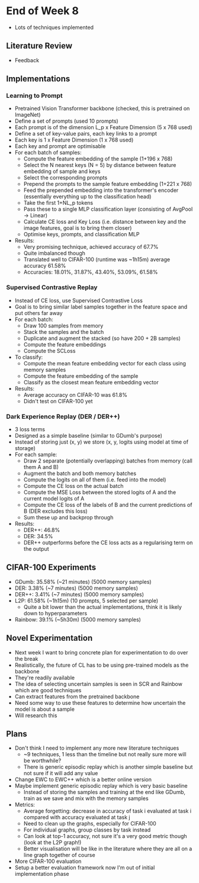# End of Week 8
- Lots of techniques implemented

## Literature Review
- Feedback

## Implementations
### Learning to Prompt
- Pretrained Vision Transformer backbone (checked, this is pretrained on ImageNet)
- Define a set of prompts (used 10 prompts)
- Each prompt is of the dimension L_p x Feature Dimension (5 x 768 used)
- Define a set of key-value pairs, each key links to a prompt
- Each key is 1 x Feature Dimension (1 x 768 used)
- Each key and prompt are optimisable
- For each batch of samples:
    - Compute the feature embedding of the sample (1+196 x 768)
    - Select the N nearest keys (N = 5) by distance between feature embedding of sample and keys
    - Select the corresponding prompts
    - Prepend the prompts to the sample feature embedding (1+221 x 768)
    - Feed the prepended embedding into the transformer's encoder (essentially everything up to the classification head)
    - Take the first 1+NL_p tokens
    - Pass these to a single MLP classification layer (consisting of AvgPool -> Linear)
    - Calculate CE loss and Key Loss (i.e. distance between key and the image features, goal is to bring them closer)
    - Optimise keys, prompts, and classification MLP
- Results:
    - Very promising technique, achieved accuracy of 67.7%
    - Quite imbalanced though
    - Translated well to CIFAR-100 (runtime was ~1h15m) average accuracy 61.58%
    - Accuracies: 18.01%, 31.87%, 43.40%, 53.09%, 61.58%
    
### Supervised Contrastive Replay
- Instead of CE loss, use Supervised Contrastive Loss
- Goal is to bring similar label samples together in the feature space and put others far away
- For each batch:
    - Draw 100 samples from memory
    - Stack the samples and the batch
    - Duplicate and augment the stacked (so have 200 + 2B samples)
    - Compute the feature embeddings
    - Compute the SCLoss
- To classify:
    - Compute the mean feature embedding vector for each class using memory samples
    - Compute the feature embedding of the sample
    - Classify as the closest mean feature embedding vector
- Results: 
    - Average accuracy on CIFAR-10 was 61.8%
    - Didn't test on CIFAR-100 yet

### Dark Experience Replay (DER / DER++)
- 3 loss terms
- Designed as a simple baseline (similar to GDumb's purpose)
- Instead of storing just (x, y) we store (x, y, logits using model at time of storage)
- For each sample:
    - Draw 2 separate (potentially overlapping) batches from memory (call them A and B)
    - Augment the batch and both memory batches
    - Compute the logits on all of them (i.e. feed into the model)
    - Compute the CE loss on the actual batch
    - Compute the MSE Loss between the stored logits of A and the current model logits of A
    - Compute the CE loss of the labels of B and the current predictions of B (DER excludes this loss)
    - Sum these up and backprop through
- Results:
    - DER++: 46.8%
    - DER: 34.5%
    - DER++ outperforms before the CE loss acts as a regularising term on the output

## CIFAR-100 Experiments
- GDumb: 35.58% (~21 minutes) (5000 memory samples)
- DER: 3.38% (~7 minutes) (5000 memory samples)
- DER++: 3.41% (~7 minutes) (5000 memory samples)
- L2P: 61.58% (~1h15m) (10 prompts, 5 selected per sample)
    - Quite a bit lower than the actual implementations, think it is likely down to hyperparameters
- Rainbow: 39.1% (~5h30m) (5000 memory samples)

## Novel Experimentation
- Next week I want to bring concrete plan for experimentation to do over the break
- Realistically, the future of CL has to be using pre-trained models as the backbone
- They're readily available
- The idea of selecting uncertain samples is seen in SCR and Rainbow which are good techniques
- Can extract features from the pretrained backbone
- Need some way to use these features to determine how uncertain the model is about a sample
- Will research this

## Plans
- Don't think I need to implement any more new literature techniques
    - ~9 techniques, 1 less than the timeline but not really sure more will be worthwhile?
    - There is generic episodic replay which is another simple baseline but not sure if it will add any value
- Change EWC to EWC++ which is a better online version
- Maybe implement generic episodic replay which is very basic baseline
    - Instead of storing the samples and training at the end like GDumb, train as we save and mix with the memory samples 
- Metrics:
    - Average forgetting: decrease in accuracy of task i evaluated at task i compared with accuracy evaluated at task j
    - Need to clean up the graphs, especially for CIFAR-100
    - For individual graphs, group classes by task instead
    - Can look at top-1 accuracy, not sure it's a very good metric though (look at the L2P graph!)
    - Better visualisation will be like in the literature where they are all on a line graph together of course
- More CIFAR-100 evaluation
- Setup a better evaluation framework now I'm out of initial implementation phase